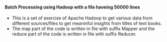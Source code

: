 #### Batch Processing using Hadoop with a file haveing 50000 lines

* This is a set of exercise of Apache Hadoop to get various data from different sources/files to get meaninful insights from titles of text books.
* The map part of the code is written in file with suffix Mapper and the reduce part of the code is written in file with suffix Reducer.
